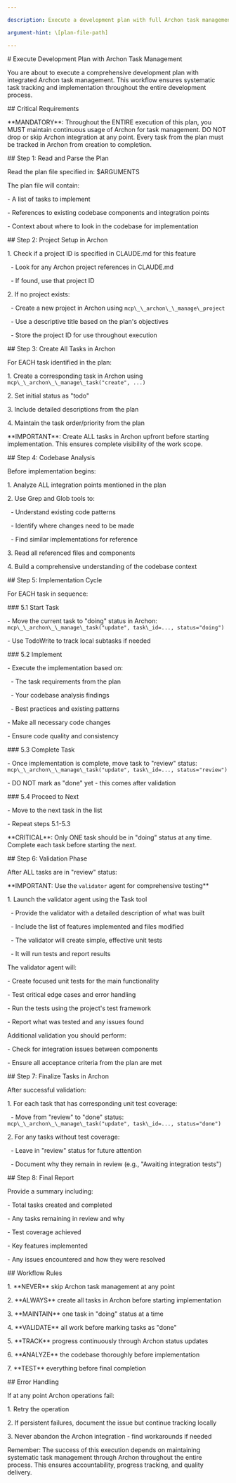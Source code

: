```yaml
---

description: Execute a development plan with full Archon task management integration

argument-hint: \[plan-file-path]

---
```




\# Execute Development Plan with Archon Task Management



You are about to execute a comprehensive development plan with integrated Archon task management. This workflow ensures systematic task tracking and implementation throughout the entire development process.



\## Critical Requirements



\*\*MANDATORY\*\*: Throughout the ENTIRE execution of this plan, you MUST maintain continuous usage of Archon for task management. DO NOT drop or skip Archon integration at any point. Every task from the plan must be tracked in Archon from creation to completion.



\## Step 1: Read and Parse the Plan



Read the plan file specified in: $ARGUMENTS



The plan file will contain:

\- A list of tasks to implement

\- References to existing codebase components and integration points

\- Context about where to look in the codebase for implementation



\## Step 2: Project Setup in Archon



1\. Check if a project ID is specified in CLAUDE.md for this feature

&nbsp;  - Look for any Archon project references in CLAUDE.md

&nbsp;  - If found, use that project ID



2\. If no project exists:

&nbsp;  - Create a new project in Archon using `mcp\_\_archon\_\_manage\_project`

&nbsp;  - Use a descriptive title based on the plan's objectives

&nbsp;  - Store the project ID for use throughout execution



\## Step 3: Create All Tasks in Archon



For EACH task identified in the plan:

1\. Create a corresponding task in Archon using `mcp\_\_archon\_\_manage\_task("create", ...)`

2\. Set initial status as "todo"

3\. Include detailed descriptions from the plan

4\. Maintain the task order/priority from the plan



\*\*IMPORTANT\*\*: Create ALL tasks in Archon upfront before starting implementation. This ensures complete visibility of the work scope.



\## Step 4: Codebase Analysis



Before implementation begins:

1\. Analyze ALL integration points mentioned in the plan

2\. Use Grep and Glob tools to:

&nbsp;  - Understand existing code patterns

&nbsp;  - Identify where changes need to be made

&nbsp;  - Find similar implementations for reference

3\. Read all referenced files and components

4\. Build a comprehensive understanding of the codebase context



\## Step 5: Implementation Cycle



For EACH task in sequence:



\### 5.1 Start Task

\- Move the current task to "doing" status in Archon: `mcp\_\_archon\_\_manage\_task("update", task\_id=..., status="doing")`

\- Use TodoWrite to track local subtasks if needed



\### 5.2 Implement

\- Execute the implementation based on:

&nbsp; - The task requirements from the plan

&nbsp; - Your codebase analysis findings

&nbsp; - Best practices and existing patterns

\- Make all necessary code changes

\- Ensure code quality and consistency



\### 5.3 Complete Task

\- Once implementation is complete, move task to "review" status: `mcp\_\_archon\_\_manage\_task("update", task\_id=..., status="review")`

\- DO NOT mark as "done" yet - this comes after validation



\### 5.4 Proceed to Next

\- Move to the next task in the list

\- Repeat steps 5.1-5.3



\*\*CRITICAL\*\*: Only ONE task should be in "doing" status at any time. Complete each task before starting the next.



\## Step 6: Validation Phase



After ALL tasks are in "review" status:



\*\*IMPORTANT: Use the `validator` agent for comprehensive testing\*\*

1\. Launch the validator agent using the Task tool

&nbsp;  - Provide the validator with a detailed description of what was built

&nbsp;  - Include the list of features implemented and files modified

&nbsp;  - The validator will create simple, effective unit tests

&nbsp;  - It will run tests and report results



The validator agent will:

\- Create focused unit tests for the main functionality

\- Test critical edge cases and error handling

\- Run the tests using the project's test framework

\- Report what was tested and any issues found



Additional validation you should perform:

\- Check for integration issues between components

\- Ensure all acceptance criteria from the plan are met



\## Step 7: Finalize Tasks in Archon



After successful validation:



1\. For each task that has corresponding unit test coverage:

&nbsp;  - Move from "review" to "done" status: `mcp\_\_archon\_\_manage\_task("update", task\_id=..., status="done")`



2\. For any tasks without test coverage:

&nbsp;  - Leave in "review" status for future attention

&nbsp;  - Document why they remain in review (e.g., "Awaiting integration tests")



\## Step 8: Final Report



Provide a summary including:

\- Total tasks created and completed

\- Any tasks remaining in review and why

\- Test coverage achieved

\- Key features implemented

\- Any issues encountered and how they were resolved



\## Workflow Rules



1\. \*\*NEVER\*\* skip Archon task management at any point

2\. \*\*ALWAYS\*\* create all tasks in Archon before starting implementation

3\. \*\*MAINTAIN\*\* one task in "doing" status at a time

4\. \*\*VALIDATE\*\* all work before marking tasks as "done"

5\. \*\*TRACK\*\* progress continuously through Archon status updates

6\. \*\*ANALYZE\*\* the codebase thoroughly before implementation

7\. \*\*TEST\*\* everything before final completion



\## Error Handling



If at any point Archon operations fail:

1\. Retry the operation

2\. If persistent failures, document the issue but continue tracking locally

3\. Never abandon the Archon integration - find workarounds if needed



Remember: The success of this execution depends on maintaining systematic task management through Archon throughout the entire process. This ensures accountability, progress tracking, and quality delivery.

